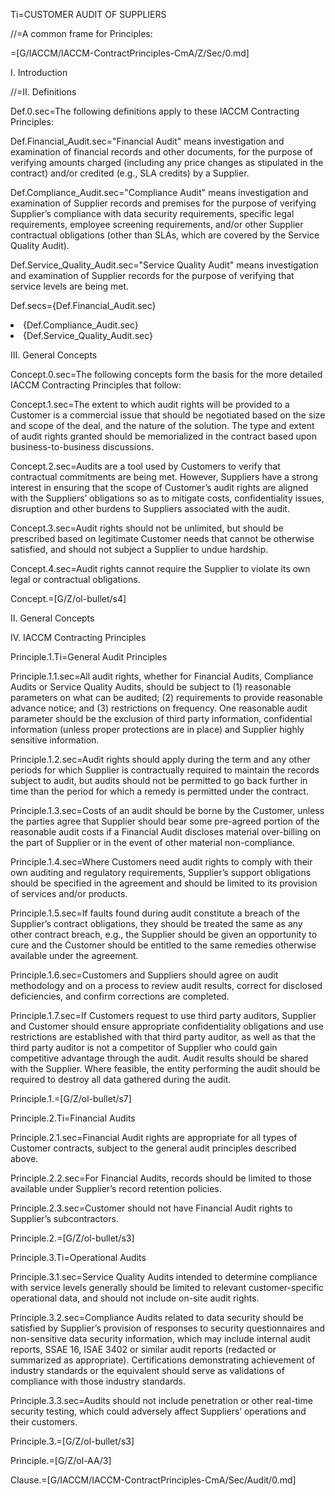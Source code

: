 Ti=CUSTOMER AUDIT OF SUPPLIERS

//=A common frame for Principles:

=[G/IACCM/IACCM-ContractPrinciples-CmA/Z/Sec/0.md]  

I. Introduction


//=II. Definitions

Def.0.sec=The following definitions apply to these IACCM Contracting Principles:

Def.Financial_Audit.sec="Financial Audit" means investigation and examination of financial records and other documents, for the purpose of verifying amounts charged (including any price changes as stipulated in the contract) and/or credited (e.g., SLA credits) by a Supplier.

Def.Compliance_Audit.sec="Compliance Audit" means investigation and examination of Supplier records and premises for the purpose of verifying Supplier’s compliance with data security requirements, specific legal requirements, employee screening requirements, and/or other Supplier contractual obligations (other than SLAs, which are covered by the Service Quality Audit).

Def.Service_Quality_Audit.sec="Service Quality Audit" means investigation and examination of Supplier records for the purpose of verifying that service levels are being met.

Def.secs={Def.Financial_Audit.sec}<li>{Def.Compliance_Audit.sec}<li>{Def.Service_Quality_Audit.sec}


III. General Concepts


Concept.0.sec=The following concepts form the basis for the more detailed IACCM Contracting Principles that follow:

Concept.1.sec=The extent to which audit rights will be provided to a Customer is a commercial issue that should be negotiated based on the size and scope of the deal, and the nature of the solution. The type and extent of audit rights granted should be memorialized in the contract based upon business-to-business discussions.

Concept.2.sec=Audits are a tool used by Customers to verify that contractual commitments are being met. However, Suppliers have a strong interest in ensuring that the scope of Customer’s audit rights are aligned with the Suppliers’ obligations so as to mitigate costs, confidentiality issues, disruption and other burdens to Suppliers associated with the audit.

Concept.3.sec=Audit rights should not be unlimited, but should be prescribed based on legitimate Customer needs that cannot be otherwise satisfied, and should not subject a Supplier to undue hardship.

Concept.4.sec=Audit rights cannot require the Supplier to violate its own legal or contractual obligations.
 
Concept.=[G/Z/ol-bullet/s4]


II. General Concepts






IV. IACCM Contracting Principles

Principle.1.Ti=General Audit Principles

Principle.1.1.sec=All audit rights, whether for Financial Audits, Compliance Audits or Service Quality Audits, should be subject to (1) reasonable parameters on what can be audited; (2) requirements to provide reasonable advance notice; and (3) restrictions on frequency. One reasonable audit parameter should be the exclusion of third party information, confidential information (unless proper protections are in place) and Supplier highly sensitive information.

Principle.1.2.sec=Audit rights should apply during the term and any other periods for which Supplier is contractually required to maintain the records subject to audit, but audits should not be permitted to go back further in time than the period for which a remedy is permitted under the contract.

Principle.1.3.sec=Costs of an audit should be borne by the Customer, unless the parties agree that Supplier should bear some pre-agreed portion of the reasonable audit costs if a Financial Audit discloses material over-billing on the part of Supplier or in the event of other material non-compliance.

Principle.1.4.sec=Where Customers need audit rights to comply with their own auditing and regulatory requirements, Supplier’s support obligations should be specified in the agreement and should be limited to its provision of services and/or products.

Principle.1.5.sec=If faults found during audit constitute a breach of the Supplier’s contract obligations, they should be treated the same as any other contract breach, e.g., the Supplier should be given an opportunity to cure and the Customer should be entitled to the same remedies otherwise available under the agreement.

Principle.1.6.sec=Customers and Suppliers should agree on audit methodology and on a process to review audit results, correct for disclosed deficiencies, and confirm corrections are completed.

Principle.1.7.sec=If Customers request to use third party auditors, Supplier and Customer should ensure appropriate confidentiality obligations and use restrictions are established with that third party auditor, as well as that the third party auditor is not a competitor of Supplier who could gain competitive advantage through the audit. Audit results should be shared with the Supplier. Where feasible, the entity performing the audit should be required to destroy all data gathered during the audit.

Principle.1.=[G/Z/ol-bullet/s7]

Principle.2.Ti=Financial Audits

Principle.2.1.sec=Financial Audit rights are appropriate for all types of Customer contracts, subject to the general audit principles described above.

Principle.2.2.sec=For Financial Audits, records should be limited to those available under Supplier’s record retention policies.

Principle.2.3.sec=Customer should not have Financial Audit rights to Supplier’s subcontractors.

Principle.2.=[G/Z/ol-bullet/s3]

Principle.3.Ti=Operational Audits

Principle.3.1.sec=Service Quality Audits intended to determine compliance with service levels generally should be limited to relevant customer-specific operational data, and should not include on-site audit rights.

Principle.3.2.sec=Compliance Audits related to data security should be satisfied by Supplier’s provision of responses to security questionnaires and non-sensitive data security information, which may include internal audit reports, SSAE 16, ISAE 3402 or similar audit reports (redacted or summarized as appropriate). Certifications demonstrating achievement of industry standards or the equivalent should serve as validations of compliance with those industry standards.

Principle.3.3.sec=Audits should not include penetration or other real-time security testing, which could adversely affect Suppliers’ operations and their customers.

Principle.3.=[G/Z/ol-bullet/s3]

Principle.=[G/Z/ol-AA/3]

Clause.=[G/IACCM/IACCM-ContractPrinciples-CmA/Sec/Audit/0.md]
